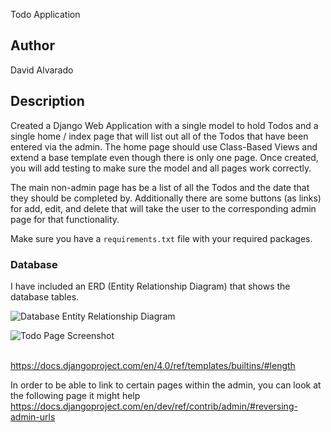 Todo Application

## Author
David Alvarado

## Description

Created a Django Web Application with a single model to hold Todos and a single home / index page that will list out all of the Todos that have been entered via the admin. The home page should use Class-Based Views and extend a base template even though there is only one page. Once created, you will add testing to make sure the model and all pages work correctly.

The main non-admin page has be a list of all the Todos and the date that they should be completed by. Additionally there are some buttons (as links) for add, edit, and delete that will take the user to the corresponding admin page for that functionality. 


Make sure you have a `requirements.txt` file with your required packages. 

### Database 
I have included an ERD (Entity Relationship Diagram) that shows the database tables. 

![Database Entity Relationship Diagram](https://barnesbrothers.net/cis218/assignment_images/assignment_2/cis218_assignment_2_erd.png "Database Entity Relationship Diagram")


![Todo Page Screenshot](https://barnesbrothers.net/cis218/assignment_images/assignment_2/cis218_assignment_2_screenshot.png "Todo Page Screenshot")



<br>https://docs.djangoproject.com/en/4.0/ref/templates/builtins/#length

In order to be able to link to certain pages within the admin, you can look at the following page it might help
<br>https://docs.djangoproject.com/en/dev/ref/contrib/admin/#reversing-admin-urls